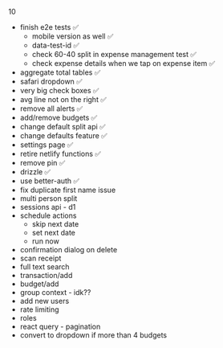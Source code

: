 10
- finish e2e tests ✅
    - mobile version as well ✅
    - data-test-id ✅
    - check 60-40 split in expense management test ✅
    - check expense details when we tap on expense item ✅
- aggregate total tables ✅
- safari dropdown ✅
- very big check boxes ✅
- avg line not on the right ✅
- remove all alerts ✅
- add/remove budgets ✅ 
- change default split api ✅
- change defaults feature ✅
- settings page ✅
- retire netlify functions ✅
- remove pin ✅
- drizzle ✅
- use better-auth ✅
- fix duplicate first name issue
- multi person split
- sessions api - d1
- schedule actions
    - skip next date
    - set next date
    - run now
- confirmation dialog on delete
- scan receipt
- full text search
- transaction/add
- budget/add
- group context - idk??
- add new users
- rate limiting
- roles
- react query - pagination
- convert to dropdown if more than 4 budgets